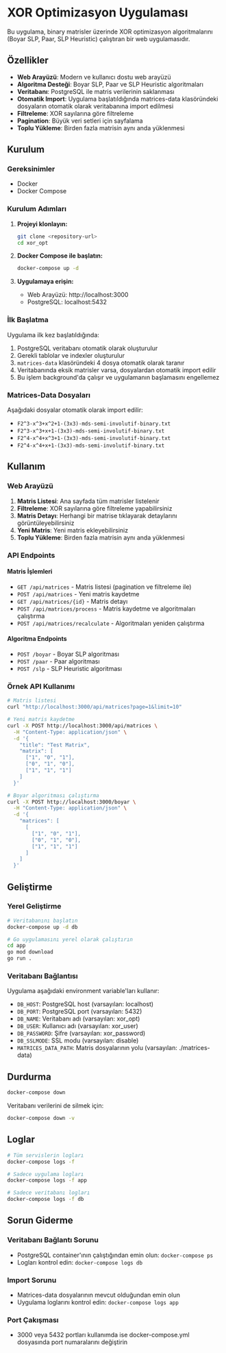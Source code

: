 # XOR Optimizasyon Uygulaması

Bu uygulama, binary matrisler üzerinde XOR optimizasyon algoritmalarını (Boyar SLP, Paar, SLP Heuristic) çalıştıran bir web uygulamasıdır.

## Özellikler

- **Web Arayüzü**: Modern ve kullanıcı dostu web arayüzü
- **Algoritma Desteği**: Boyar SLP, Paar ve SLP Heuristic algoritmaları
- **Veritabanı**: PostgreSQL ile matris verilerinin saklanması
- **Otomatik Import**: Uygulama başlatıldığında matrices-data klasöründeki dosyaların otomatik olarak veritabanına import edilmesi
- **Filtreleme**: XOR sayılarına göre filtreleme
- **Pagination**: Büyük veri setleri için sayfalama
- **Toplu Yükleme**: Birden fazla matrisin aynı anda yüklenmesi

## Kurulum

### Gereksinimler

- Docker
- Docker Compose

### Kurulum Adımları

1. **Projeyi klonlayın:**
   ```bash
   git clone <repository-url>
   cd xor_opt
   ```

2. **Docker Compose ile başlatın:**
   ```bash
   docker-compose up -d
   ```

3. **Uygulamaya erişin:**
   - Web Arayüzü: http://localhost:3000
   - PostgreSQL: localhost:5432

### İlk Başlatma

Uygulama ilk kez başlatıldığında:

1. PostgreSQL veritabanı otomatik olarak oluşturulur
2. Gerekli tablolar ve indexler oluşturulur
3. `matrices-data` klasöründeki 4 dosya otomatik olarak taranır
4. Veritabanında eksik matrisler varsa, dosyalardan otomatik import edilir
5. Bu işlem background'da çalışır ve uygulamanın başlamasını engellemez

### Matrices-Data Dosyaları

Aşağıdaki dosyalar otomatik olarak import edilir:
- `F2^3-x^3+x^2+1-(3x3)-mds-semi-involutif-binary.txt`
- `F2^3-x^3+x+1-(3x3)-mds-semi-involutif-binary.txt`
- `F2^4-x^4+x^3+1-(3x3)-mds-semi-involutif-binary.txt`
- `F2^4-x^4+x+1-(3x3)-mds-semi-involutif-binary.txt`

## Kullanım

### Web Arayüzü

1. **Matris Listesi**: Ana sayfada tüm matrisler listelenir
2. **Filtreleme**: XOR sayılarına göre filtreleme yapabilirsiniz
3. **Matris Detayı**: Herhangi bir matrise tıklayarak detaylarını görüntüleyebilirsiniz
4. **Yeni Matris**: Yeni matris ekleyebilirsiniz
5. **Toplu Yükleme**: Birden fazla matrisin aynı anda yüklenmesi

### API Endpoints

#### Matris İşlemleri
- `GET /api/matrices` - Matris listesi (pagination ve filtreleme ile)
- `POST /api/matrices` - Yeni matris kaydetme
- `GET /api/matrices/{id}` - Matris detayı
- `POST /api/matrices/process` - Matris kaydetme ve algoritmaları çalıştırma
- `POST /api/matrices/recalculate` - Algoritmaları yeniden çalıştırma

#### Algoritma Endpoints
- `POST /boyar` - Boyar SLP algoritması
- `POST /paar` - Paar algoritması
- `POST /slp` - SLP Heuristic algoritması

### Örnek API Kullanımı

```bash
# Matris listesi
curl "http://localhost:3000/api/matrices?page=1&limit=10"

# Yeni matris kaydetme
curl -X POST http://localhost:3000/api/matrices \
  -H "Content-Type: application/json" \
  -d '{
    "title": "Test Matrix",
    "matrix": [
      ["1", "0", "1"],
      ["0", "1", "0"],
      ["1", "1", "1"]
    ]
  }'

# Boyar algoritması çalıştırma
curl -X POST http://localhost:3000/boyar \
  -H "Content-Type: application/json" \
  -d '{
    "matrices": [
      [
        ["1", "0", "1"],
        ["0", "1", "0"],
        ["1", "1", "1"]
      ]
    ]
  }'
```

## Geliştirme

### Yerel Geliştirme

```bash
# Veritabanını başlatın
docker-compose up -d db

# Go uygulamasını yerel olarak çalıştırın
cd app
go mod download
go run .
```

### Veritabanı Bağlantısı

Uygulama aşağıdaki environment variable'ları kullanır:

- `DB_HOST`: PostgreSQL host (varsayılan: localhost)
- `DB_PORT`: PostgreSQL port (varsayılan: 5432)
- `DB_NAME`: Veritabanı adı (varsayılan: xor_opt)
- `DB_USER`: Kullanıcı adı (varsayılan: xor_user)
- `DB_PASSWORD`: Şifre (varsayılan: xor_password)
- `DB_SSLMODE`: SSL modu (varsayılan: disable)
- `MATRICES_DATA_PATH`: Matris dosyalarının yolu (varsayılan: ./matrices-data)

## Durdurma

```bash
docker-compose down
```

Veritabanı verilerini de silmek için:
```bash
docker-compose down -v
```

## Loglar

```bash
# Tüm servislerin logları
docker-compose logs -f

# Sadece uygulama logları
docker-compose logs -f app

# Sadece veritabanı logları
docker-compose logs -f db
```

## Sorun Giderme

### Veritabanı Bağlantı Sorunu
- PostgreSQL container'ının çalıştığından emin olun: `docker-compose ps`
- Logları kontrol edin: `docker-compose logs db`

### Import Sorunu
- Matrices-data dosyalarının mevcut olduğundan emin olun
- Uygulama loglarını kontrol edin: `docker-compose logs app`

### Port Çakışması
- 3000 veya 5432 portları kullanımda ise docker-compose.yml dosyasında port numaralarını değiştirin 